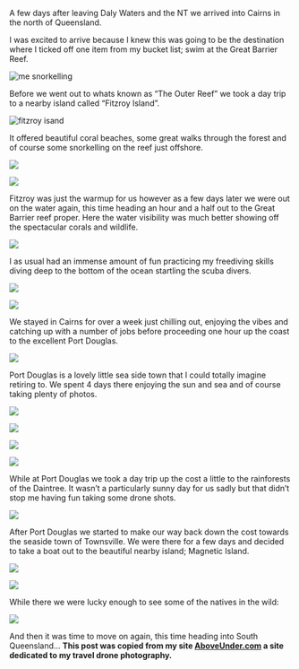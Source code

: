 A few days after leaving Daly Waters and the NT we arrived into Cairns in the north of Queensland.

I was excited to arrive because I knew this was going to be the destination where I ticked off one item from my bucket list; swim at the Great Barrier Reef.

![me snorkelling](/static/posts/camping-oz-2017-north-queensland/YDXJ0626_1024x1024.jpg?v=1500961620)

Before we went out to whats known as “The Outer Reef” we took a day trip to a nearby island called “Fitzroy Island”.

![fitzroy isand](/static/posts/camping-oz-2017-north-queensland/Fitzroy_Pano_1_Output_1024x1024.jpg?v=1500961327)

It offered beautiful coral beaches, some great walks through the forest and of course some snorkelling on the reef just offshore.

![](/static/posts/camping-oz-2017-north-queensland/Fitzroy_Shore_1024x1024.jpg?v=1500961365)

![](/static/posts/camping-oz-2017-north-queensland/YDXJ0473_1024x1024.jpg?v=1500961566)

Fitzroy was just the warmup for us however as a few days later we were out on the water again, this time heading an hour and a half out to the Great Barrier reef proper. Here the water visibility was much better showing off the spectacular corals and wildlife.

![](/static/posts/camping-oz-2017-north-queensland/YDXJ0575_1024x1024.jpg?v=1500961613)

I as usual had an immense amount of fun practicing my freediving skills diving deep to the bottom of the ocean startling the scuba divers.

![](/static/posts/camping-oz-2017-north-queensland/YDXJ0558_1024x1024.jpg?v=1500961607)

![](/static/posts/camping-oz-2017-north-queensland/DSC_9909_1024x1024.jpg?v=1500961310)

We stayed in Cairns for over a week just chilling out, enjoying the vibes and catching up with a number of jobs before proceeding one hour up the coast to the excellent Port Douglas.

![](/static/posts/camping-oz-2017-north-queensland/Sunrise_Over_Port_Douglas_1024x1024.jpg?v=1500961579)

Port Douglas is a lovely little sea side town that I could totally imagine retiring to. We spent 4 days there enjoying the sun and sea and of course taking plenty of photos.

![](/static/posts/camping-oz-2017-north-queensland/Port_Douglas_Bay_1024x1024.jpg?v=1500961556)

![](/static/posts/camping-oz-2017-north-queensland/IMG_0369_1024x1024.jpg?v=1500961428)

![](/static/posts/camping-oz-2017-north-queensland/Four_Mile_Point_1024x1024.jpg?v=1500961389)

![](/static/posts/camping-oz-2017-north-queensland/Port_Douglas_Stingray_1024x1024.jpg?v=1500961561)

While at Port Douglas we took a day trip up the cost a little to the rainforests of the Daintree. It wasn’t a particularly sunny day for us sadly but that didn’t stop me having fun taking some drone shots.

![](/static/posts/camping-oz-2017-north-queensland/Daintree_Coast_1024x1024.jpg?v=1500961224)

After Port Douglas we started to make our way back down the cost towards the seaside town of Townsville. We were there for a few days and decided to take a boat out to the beautiful nearby island; Magnetic Island.

![](/static/posts/camping-oz-2017-north-queensland/Magnetic_Waves_1024x1024.jpg?v=1500961538)

![](/static/posts/camping-oz-2017-north-queensland/Magnetic_Love_1024x1024.jpg?v=1500961498)

While there we were lucky enough to see some of the natives in the wild:

![](/static/posts/camping-oz-2017-north-queensland/IMG_0460_1024x1024.jpg?v=1500961439)

And then it was time to move on again, this time heading into South Queensland…
 **This post was copied from my site [AboveUnder.com](http://aboveunder.azurewebsites.net) a site dedicated to my travel drone photography.**